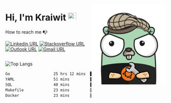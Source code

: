[//]: # (<img align="right" width="235" src="https://github.com/arsmn/arsmn/blob/main/magician_gopher.png">)
<img align="right" width="235" src="assets/img/my_gopher.png">
<!-- <a href="https://app.daily.dev/parlarlax"><img src="https://api.daily.dev/devcards/0eb94897526a4e26988609643a7b0393.png?r=ryn" width="400" alt="Kraiwit Tongkul's Dev Card"/></a> -->

# Hi, I'm Kraiwit <img src="https://media.giphy.com/media/hvRJCLFzcasrR4ia7z/giphy.gif" width="25px" height="25px"> 
How to reach me :mailbox_with_no_mail:

[![Linkedin URL](https://img.shields.io/badge/LinkedIn-0077B5?style=for-the-badge&logo=linkedin&logoColor=white)](https://www.linkedin.com/in/kraiwit-tongkul-545b0b64/)
[![Stackoverflow URL](https://img.shields.io/badge/Stackoverflow-ef8236?style=for-the-badge&logo=stackoverflow&logoColor=white)](https://stackoverflow.com/users/15555894/lax-tongkul)
[![Outlook URL](https://img.shields.io/badge/Outlook-0078D4?style=for-the-badge&logo=microsoft-outlook&logoColor=white)](mailto:lax.ltk@outlook.com)
[![Gmail URL](https://img.shields.io/badge/Gmail-D14836?style=for-the-badge&logo=gmail&logoColor=white)](mailto:lax.ltk@gmail.com)




##
<!--[![GitHub Streak](https://github-readme-streak-stats.herokuapp.com?user=parlarlax&theme=dark)](https://git.io/streak-stats)
![Github Stats](https://github-readme-stats.vercel.app/api?username=parlarlax&show_icons=true&theme=github_dark&include_all_commits=true&custom_title=GitHub%20Stats) -->

![Top Langs](https://github-readme-stats.vercel.app/api/top-langs/?username=parlarlax&hide=css,html&theme=github_dark&layout=compact)

<!--START_SECTION:waka-->

```txt
Go                   25 hrs 12 mins  ██████████████████████▒░░   89.27 %
YAML                 51 mins         ▓░░░░░░░░░░░░░░░░░░░░░░░░   03.06 %
SQL                  40 mins         ▓░░░░░░░░░░░░░░░░░░░░░░░░   02.37 %
Makefile             23 mins         ▒░░░░░░░░░░░░░░░░░░░░░░░░   01.37 %
Docker               23 mins         ▒░░░░░░░░░░░░░░░░░░░░░░░░   01.37 %
```

<!--END_SECTION:waka-->
